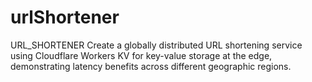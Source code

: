 # urlShortener
URL_SHORTENER
Create a globally distributed URL shortening service using Cloudflare Workers KV for key-value storage at the edge, demonstrating latency benefits across different geographic regions.
